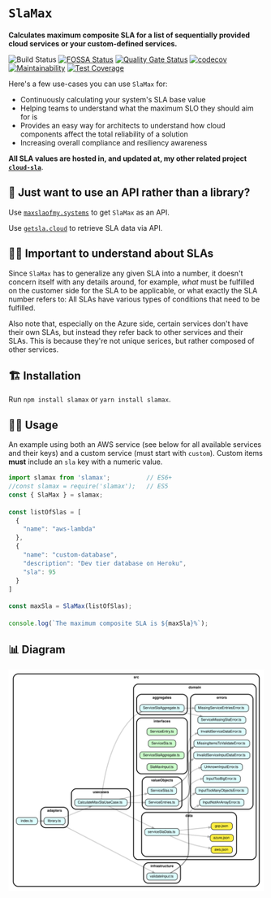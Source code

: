 # `SlaMax`

**Calculates maximum composite SLA for a list of sequentially provided cloud services or your custom-defined services.**

![Build Status](https://github.com/mikaelvesavuori/slamax/workflows/build/badge.svg) [![FOSSA Status](https://app.fossa.com/api/projects/git%2Bgithub.com%2Fmikaelvesavuori%2Fslamax.svg?type=shield)](https://app.fossa.com/projects/git%2Bgithub.com%2Fmikaelvesavuori%2Fslamax?ref=badge_shield) [![Quality Gate Status](https://sonarcloud.io/api/project_badges/measure?project=mikaelvesavuori_slamax&metric=alert_status)](https://sonarcloud.io/summary/new_code?id=mikaelvesavuori_slamax) [![codecov](https://codecov.io/gh/mikaelvesavuori/slamax/branch/main/graph/badge.svg?token=AIV06YBT8U)](https://codecov.io/gh/mikaelvesavuori/slamax) [![Maintainability](https://api.codeclimate.com/v1/badges/a312d7e84db2bed1acd6/maintainability)](https://codeclimate.com/github/mikaelvesavuori/slamax/maintainability) [![Test Coverage](https://api.codeclimate.com/v1/badges/a312d7e84db2bed1acd6/test_coverage)](https://codeclimate.com/github/mikaelvesavuori/slamax/test_coverage)

Here's a few use-cases you can use `SlaMax` for:

- Continuously calculating your system's SLA base value
- Helping teams to understand what the maximum SLO they should aim for is
- Provides an easy way for architects to understand how cloud components affect the total reliability of a solution
- Increasing overall compliance and resiliency awareness

**All SLA values are hosted in, and updated at, my other related project [`cloud-sla`](https://github.com/mikaelvesavuori/cloud-sla)**.

## 🤔 Just want to use an API rather than a library?

Use [`maxslaofmy.systems`](https://maxslaofmy.systems/) to get `SlaMax` as an API.

Use [`getsla.cloud`](https://getsla.cloud/) to retrieve SLA data via API.

## 👩‍🏫 Important to understand about SLAs

Since `SlaMax` has to generalize any given SLA into a number, it doesn't concern itself with any details around, for example, _what_ must be fulfilled on the customer side for the SLA to be applicable, or what exactly the SLA number refers to: All SLAs have various types of conditions that need to be fulfilled.

Also note that, especially on the Azure side, certain services don't have their own SLAs, but instead they refer back to other services and their SLAs. This is because they're not unique serices, but rather composed of other services.

## 🏗️ Installation

Run `npm install slamax` or `yarn install slamax`.

## 👩‍💻 Usage

An example using both an AWS service (see below for all available services and their keys) and a custom service (must start with `custom`). Custom items **must** include an `sla` key with a numeric value.

```TypeScript
import slamax from 'slamax';          // ES6+
//const slamax = require('slamax');   // ES5
const { SlaMax } = slamax;

const listOfSlas = [
  {
    "name": "aws-lambda"
  },
  {
    "name": "custom-database",
    "description": "Dev tier database on Heroku",
    "sla": 95
  }
]

const maxSla = SlaMax(listOfSlas);

console.log(`The maximum composite SLA is ${maxSla}%`);
```

## 📊 Diagram

![Dependency graph](./diagrams/dependencygraph.svg)
